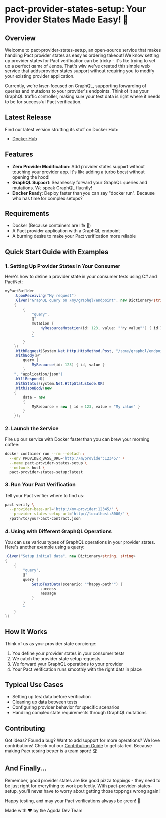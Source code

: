 # pact-provider-states-setup: Your Provider States Made Easy! 🎯
## Overview
Welcome to pact-provider-states-setup, an open-source service that makes handling Pact provider states as easy as ordering takeout! We know setting up provider states for Pact verification can be tricky - it's like trying to set up a perfect game of Jenga. That's why we've created this simple web service that adds provider states support without requiring you to modify your existing provider application.

Currently, we're laser-focused on GraphQL, supporting forwarding of queries and mutations to your provider's endpoints. Think of it as your GraphQL traffic controller, making sure your test data is right where it needs to be for successful Pact verification.

## Latest Release
Find our latest version strutting its stuff on Docker Hub:
- [Docker Hub](https://hub.docker.com/r/agoda/pact-provider-states-setup)

## Features
- **Zero Provider Modification**: Add provider states support without touching your provider app. It's like adding a turbo boost without opening the hood!
- **GraphQL Support**: Seamlessly forward your GraphQL queries and mutations. We speak GraphQL fluently!
- **Docker Ready**: Deploy faster than you can say "docker run". Because who has time for complex setups?

## Requirements
- Docker (Because containers are life 🐳)
- A Pact provider application with a GraphQL endpoint
- A burning desire to make your Pact verification more reliable

## Quick Start Guide with Examples

### 1. Setting Up Provider States in Your Consumer
Here's how to define a provider state in your consumer tests using C# and PactNet:

```csharp
myPactBuilder
    .UponReceiving("My request")
    .Given("GraphQL query on /my/graphql/endpoint", new Dictionary<string, string>
    {
        {
            "query",
            @"
            mutation {
                MyResourceMutation(id: 123, value: ""My value"") { id }
            }
            "
        }
    })
    .WithRequest(System.Net.Http.HttpMethod.Post, "/some/graphql/endpoint")
    .WithBody(@"
        query {
            MyResource(id: 123) { id, value }
        }
    ", "application/json")
    .WillRespond()
    .WithStatus(System.Net.HttpStatusCode.OK)
    .WithJsonBody(new
    {
        data = new
        {
            MyResource = new { id = 123, value = "My value" }
        }
    });
```

### 2. Launch the Service
Fire up our service with Docker faster than you can brew your morning coffee:

```bash
docker container run --rm --detach \
  --env PROVIDER_BASE_URL='http://myprovider:12345/' \
  --name pact-provider-states-setup \
  --network host \
  pact-provider-states-setup:latest
```

### 3. Run Your Pact Verification
Tell your Pact verifier where to find us:

```bash
pact verify \
  --provider-base-url='http://my-provider:12345/' \
  --provider-states-setup-url='http://localhost:8000/' \
  /path/to/your-pact-contract.json
```

### 4. Using with Different GraphQL Operations
You can use various types of GraphQL operations in your provider states. Here's another example using a query:

```csharp
.Given("Setup initial data", new Dictionary<string, string>
{
    {
        "query",
        @"
        query {
            SetupTestData(scenario: ""happy-path"") {
                success
                message
            }
        }
        "
    }
})
```

## How It Works
Think of us as your provider state concierge:
1. You define your provider states in your consumer tests
2. We catch the provider state setup requests
3. We forward your GraphQL operations to your provider
4. Your Pact verification runs smoothly with the right data in place

## Typical Use Cases
- Setting up test data before verification
- Cleaning up data between tests
- Configuring provider behavior for specific scenarios
- Handling complex state requirements through GraphQL mutations

## Contributing
Got ideas? Found a bug? Want to add support for more operations? We love contributions! Check out our [Contributing Guide](CONTRIBUTING.md) to get started. Because making Pact testing better is a team sport! 🏆

## And Finally...
Remember, good provider states are like good pizza toppings - they need to be just right for everything to work perfectly. With pact-provider-states-setup, you'll never have to worry about getting those toppings wrong again!

Happy testing, and may your Pact verifications always be green! 💚

Made with ❤️ by the Agoda Dev Team
